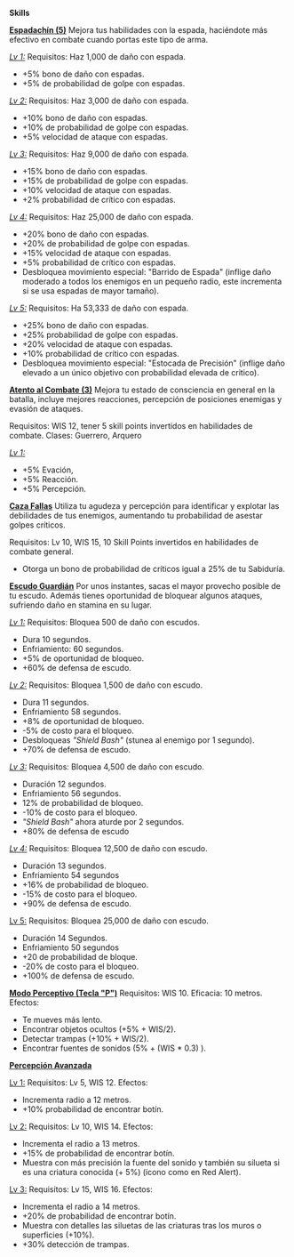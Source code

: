 **Skills**

**<u>Espadachín (5)</u>**
Mejora tus habilidades con la espada, haciéndote más efectivo en combate cuando portas este tipo de arma.

<u>*Lv 1:*</u>
Requisitos: Haz 1,000 de daño con espada.

- +5% bono de daño con espadas.
- +5% de probabilidad de golpe con espadas.

<u>*Lv 2:*</u>
Requisitos: Haz 3,000 de daño con espada.

- +10% bono de daño con espadas.
- +10% de probabilidad de golpe con espadas.
- +5% velocidad de ataque con espadas.

<u>*Lv 3:*</u>
Requisitos: Haz 9,000 de daño con espada.

- +15% bono de daño con espadas.
- +15% de probabilidad de golpe con espadas.
- +10% velocidad de ataque con espadas.
- +2% probabilidad de crítico con espadas.

<u>*Lv 4:*</u>
Requisitos: Haz 25,000 de daño con espada.

- +20% bono de daño con espadas.
- +20% de probabilidad de golpe con espadas.
- +15% velocidad de ataque con espadas.
- +5% probabilidad de crítico con espadas.
- Desbloquea movimiento especial: "Barrido de Espada" (inflige daño moderado a todos los enemigos en un pequeño radio, este incrementa si se usa espadas de mayor tamaño).

<u>*Lv 5:*</u>
Requisitos: Ha 53,333 de daño con espada.

- +25% bono de daño con espadas.
- +25% probabilidad de golpe con espadas.
- +20% velocidad de ataque con espadas.
- +10% probabilidad de crítico con espadas.
- Desbloquea movimiento especial: "Estocada de Precisión" (inflige daño elevado a un único objetivo con probabilidad elevada de critico).

**<u>Atento al Combate (3)</u>**
Mejora tu estado de consciencia en general en la batalla, incluye mejores reacciones, percepción de posiciones enemigas y evasión de ataques.

Requisitos: WIS 12, tener 5 skill points invertidos en habilidades de combate.
Clases: Guerrero, Arquero

<u>*Lv 1:*</u>

- +5% Evación,
- +5% Reacción.
- +5% Percepción.

**<u>Caza Fallas</u>**
Utiliza tu agudeza y percepción para identificar y explotar las debilidades de tus enemigos, aumentando tu probabilidad de asestar golpes críticos.

Requisitos: Lv 10, WIS 15, 10 Skill Points invertidos en habilidades de combate general.

- Otorga un bono de probabilidad de críticos igual a 25% de tu Sabiduría.

**<u>Escudo Guardián</u>**
Por unos instantes, sacas el mayor provecho posible de tu escudo. Además tienes oportunidad de bloquear algunos ataques, sufriendo daño en stamina en su lugar.

<u>*Lv 1:*</u>
Requisitos: Bloquea 500 de daño con escudos.

- Dura 10 segundos.
- Enfriamiento: 60 segundos.
- +5% de oportunidad de bloqueo.
- +60% de defensa de escudo.

<u>*Lv 2:*</u>
Requisitos: Bloquea 1,500 de daño con escudo.

- Dura 11 segundos.
- Enfriamiento 58 segundos.
- +8% de oportunidad de bloqueo.
- -5% de costo para el bloqueo.
- Desbloqueas *"Shield Bash"* (stunea al enemigo por 1 segundo).
- +70% de defensa de escudo.

<u>*Lv 3:*</u>
Requisitos: Bloquea 4,500 de daño con escudo.

- Duración 12 segundos.
- Enfriamiento 56 segundos.
- 12% de probabilidad de bloqueo.
- -10% de costo para el bloqueo.
- *"Shield Bash"* ahora aturde por 2 segundos.
- +80% de defensa de escudo

<u>*Lv 4:*</u> 
Requisitos: Bloquea 12,500 de daño con escudo.

- Duración 13 segundos.
- Enfriamiento 54 segundos
- +16% de probabilidad de bloqueo.
- -15% de costo para el bloqueo.
- +90% de defensa de escudo.

<u>Lv 5:</u>
Requisitos: Bloquea 25,000 de daño con escudo.

- Duración 14 Segundos.
- Enfriamiento 50 segundos
- +20 de probabilidad de bloque.
- -20% de costo para el bloqueo.
- +100% de defensa de escudo.

**<u>Modo Perceptivo (Tecla "P")</u>**
Requisitos: WIS 10.
Eficacia: 10 metros.
Efectos:

- Te mueves más lento.
- Encontrar objetos ocultos (+5% + WIS/2). 
- Detectar trampas (+10% + WIS/2).
- Encontrar fuentes de sonidos (5% + (WIS * 0.3) ).

**<u>Percepción Avanzada</u>**

<u>Lv 1:</u>
Requisitos: Lv 5, WIS 12.
Efectos:

- Incrementa radio a 12 metros.
- +10% probabilidad de encontrar botín.

<u>Lv 2:</u>
Requisitos: Lv 10, WIS 14.
Efectos:

- Incrementa el radio a 13 metros.
- +15% de probabilidad de encontrar botín.
- Muestra con más precisión la fuente del sonido y también su silueta si es una criatura conocida (+ 5%) (ícono como en Red Alert).

<u>Lv 3:</u>
Requisitos: Lv 15, WIS 16.
Efectos:

- Incrementa el radio a 14 metros.
- +20% de probabilidad de encontrar botín.
- Muestra con detalles las siluetas de las criaturas tras los muros o superficies (+10%).
- +30% detección de trampas.